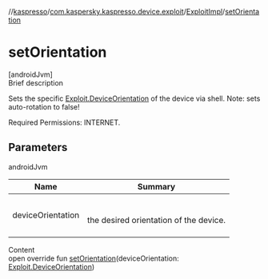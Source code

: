 //[kaspresso](../../index.md)/[com.kaspersky.kaspresso.device.exploit](../index.md)/[ExploitImpl](index.md)/[setOrientation](set-orientation.md)



# setOrientation  
[androidJvm]  
Brief description  




Sets the specific [Exploit.DeviceOrientation](../-exploit/-device-orientation/index.md) of the device via shell. Note: sets auto-rotation to false!



Required Permissions: INTERNET.





## Parameters  
  
androidJvm  
  
|  Name|  Summary| 
|---|---|
| deviceOrientation| <br><br>the desired orientation of the device.<br><br>
  
  
Content  
open override fun [setOrientation](set-orientation.md)(deviceOrientation: [Exploit.DeviceOrientation](../-exploit/-device-orientation/index.md))  




